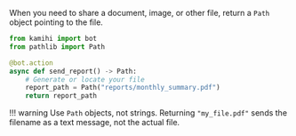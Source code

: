 When you need to share a document, image, or other file, return a `Path` object pointing to the file.

```python
from kamihi import bot
from pathlib import Path

@bot.action
async def send_report() -> Path:
    # Generate or locate your file
    report_path = Path("reports/monthly_summary.pdf")
    return report_path
```

!!! warning
    Use `Path` objects, not strings. Returning `"my_file.pdf"` sends the filename as a text message, not the actual file.
